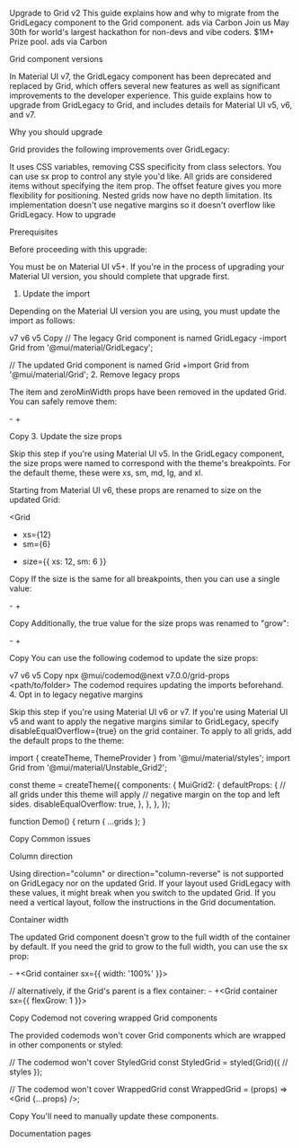 Upgrade to Grid v2
This guide explains how and why to migrate from the GridLegacy component to the Grid component.
 ads via Carbon
Join us May 30th for world's largest hackathon for non-devs and vibe coders. $1M+ Prize pool.
ads via Carbon

Grid component versions

In Material UI v7, the GridLegacy component has been deprecated and replaced by Grid, which offers several new features as well as significant improvements to the developer experience. This guide explains how to upgrade from GridLegacy to Grid, and includes details for Material UI v5, v6, and v7.

Why you should upgrade

Grid provides the following improvements over GridLegacy:

It uses CSS variables, removing CSS specificity from class selectors. You can use sx prop to control any style you'd like.
All grids are considered items without specifying the item prop.
The offset feature gives you more flexibility for positioning.
Nested grids now have no depth limitation.
Its implementation doesn't use negative margins so it doesn't overflow like GridLegacy.
How to upgrade

Prerequisites

Before proceeding with this upgrade:

You must be on Material UI v5+.
If you're in the process of upgrading your Material UI version, you should complete that upgrade first.
1. Update the import

Depending on the Material UI version you are using, you must update the import as follows:

v7
v6
v5
Copy
// The legacy Grid component is named GridLegacy
-import Grid from '@mui/material/GridLegacy';

// The updated Grid component is named Grid
+import Grid from '@mui/material/Grid';
2. Remove legacy props

The item and zeroMinWidth props have been removed in the updated Grid. You can safely remove them:

-<Grid item zeroMinWidth>
+<Grid>

Copy
3. Update the size props

Skip this step if you're using Material UI v5.
In the GridLegacy component, the size props were named to correspond with the theme's breakpoints. For the default theme, these were xs, sm, md, lg, and xl.

Starting from Material UI v6, these props are renamed to size on the updated Grid:

 <Grid
-  xs={12}
-  sm={6}
+  size={{ xs: 12, sm: 6 }}
 >

Copy
If the size is the same for all breakpoints, then you can use a single value:

-<Grid xs={6}>
+<Grid size={6}>

Copy
Additionally, the true value for the size props was renamed to "grow":

-<Grid xs>
+<Grid size="grow">

Copy
You can use the following codemod to update the size props:

v7
v6
v5
Copy
npx @mui/codemod@next v7.0.0/grid-props <path/to/folder>
The codemod requires updating the imports beforehand.
4. Opt in to legacy negative margins

Skip this step if you're using Material UI v6 or v7.
If you're using Material UI v5 and want to apply the negative margins similar to GridLegacy, specify disableEqualOverflow={true} on the grid container. To apply to all grids, add the default props to the theme:

import { createTheme, ThemeProvider } from '@mui/material/styles';
import Grid from '@mui/material/Unstable_Grid2';

const theme = createTheme({
  components: {
    MuiGrid2: {
      defaultProps: {
        // all grids under this theme will apply
        // negative margin on the top and left sides.
        disableEqualOverflow: true,
      },
    },
  },
});

function Demo() {
  return (
    <ThemeProvider theme={theme}>
      <Grid container>...grids</Grid>
    </ThemeProvider>
  );
}

Copy
Common issues

Column direction

Using direction="column" or direction="column-reverse" is not supported on GridLegacy nor on the updated Grid. If your layout used GridLegacy with these values, it might break when you switch to the updated Grid. If you need a vertical layout, follow the instructions in the Grid documentation.

Container width

The updated Grid component doesn't grow to the full width of the container by default. If you need the grid to grow to the full width, you can use the sx prop:

-<GridLegacy container>
+<Grid container sx={{ width: '100%' }}>

 // alternatively, if the Grid's parent is a flex container:
-<GridLegacy container>
+<Grid container sx={{ flexGrow: 1 }}>

Copy
Codemod not covering wrapped Grid components

The provided codemods won't cover Grid components which are wrapped in other components or styled:

// The codemod won't cover StyledGrid
const StyledGrid = styled(Grid)({
  // styles
});

// The codemod won't cover WrappedGrid
const WrappedGrid = (props) => <Grid {...props} />;

Copy
You'll need to manually update these components.

Documentation pages

